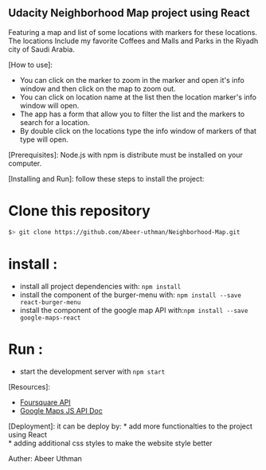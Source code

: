 ## Udacity Neighborhood Map project using React
Featuring a map and list of some locations with markers for these locations.
The locations Include my favorite Coffees and Malls and Parks in the Riyadh city of Saudi Arabia.

[How to use]:
* You can click on the marker to zoom in the marker and open it's info window and then click on the map to zoom out.
* You can click on location name at the list then the location marker's info window will open.
* The app has a form that allow you to filter the list and the markers to search for a location.
* By double click on the locations type the info window of markers of that type will open.

[Prerequisites]:
  Node.js with npm is distribute must be installed on your computer.

[Installing and Run]:
  follow these steps to install the project:
# Clone this repository
  ```bash
  $> git clone https://github.com/Abeer-uthman/Neighborhood-Map.git
  ```
# install :
   * install all project dependencies with: `npm install`
   * install the component of the burger-menu with: `npm install --save react-burger-menu`
   * install the component of the google map API with:`npm install --save google-maps-react`
# Run :
  * start the development server with `npm start`

 [Resources]:
* [Foursquare API](https://developer.foursquare.com/)
* [Google Maps JS API Doc](https://developers.google.com/maps/documentation/javascript/tutorial)


[Deployment]:
  it can be deploy by:
    * add more functionalties to the project using React  
    * adding additional css styles to make the website style better

Auther: Abeer Uthman
